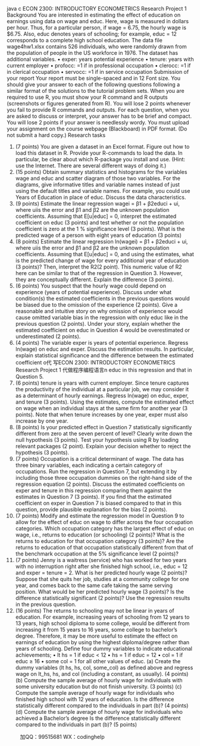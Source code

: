 java c
ECON 2300: INTRODUCTORY ECONOMETRICS
Research Project 1
Background
You are interested in estimating the effect of education on earnings using data on wage and educ. Here, wage is measured in dollars per hour. Thus, for a particular person, if wage = 6.75, the hourly wage is $6.75. Also, educ denotes years of schooling; for example, educ = 12 corresponds to a complete high school education. The data file wage4hw1.xlsx contains 526 individuals, who were randomly drawn from the population of people in the US workforce in 1976. The dataset has additional variables.
• exper: years potential experience
• tenure: years with current employer
• profocc: =1 if in professional occupation
• clerocc: =1 if in clerical occupation
• servocc: =1 if in service occupation
Submission of your report
Your report must be single-spaced and in 12 Font size. You should give your answer to each of the following questions following a similar format of the solutions to the tutorial problem sets. When you are required to use R, you must show your R command and R outputs (screenshots or figures generated from R). You will lose 2 points whenever you fail to provide R commands and outputs. For each question, when you are asked to discuss or interpret, your answer has to be brief and compact. You will lose 2 points if your answer is needlessly wordy. You must upload your assignment on the course webpage (Blackboard) in PDF format. (Do not submit a hard copy.)
Research tasks
1. (7 points) You are given a dataset in an Excel format. Figure out how to load this dataset in R. Provide your R-commands to load the data. In particular, be clear about which R-package you install and use. (Hint: use the Internet. There are several different ways of doing it.)
2. (15 points) Obtain summary statistics and histograms for the variables wage and educ and scatter diagram of those two variables. For the diagrams, give informative titles and variable names instead of just using the default titles and variable names. For example, you could use Years of Education in place of educ. Discuss the data characteristics.
3. (9 points) Estimate the linear regression
wagei = β1 + β2educi + ui,
where uiis the error and β1 and β2 are the unknown population coefficients. Assuming that E[u|educ] = 0, interpret the estimated coefficient on educ (3 points) and test whether or not the population coefficient is zero at the 1 % significance level (3 points). What is the predicted wage of a person with eight years of education (3 points)
4. (8 points) Estimate the linear regression
ln(wagei) = β1 + β2educi + ui,
where uiis the error and β1 and β2 are the unknown population coefficients. Assuming that E[u|educ] = 0, and using the estimates, what is the predicted change of wage for every additional year of education (3 points)? Then, interpret the R2(2 point). This numeric value of R2 here can be similar to that of the regression in Question 3. However, they are conceptually different. Explain the difference (3 points).
5. (6 points) You suspect that the hourly wage could depend on experience (years of potential experience). Discuss under what condition(s) the estimated coefficients in the previous questions would be biased due to the omission of the experience (2 points). Give a reasonable and intuitive story on why omission of experience would cause omitted variable bias in the regression with only educ like in the previous question (2 points). Under your story, explain whether the estimated coefficient on educ in Question 4 would be overestimated or underestimated (2 points).
6. (4 points) The variable exper is years of potential experience. Regress ln(wage) on educ and exper. Discuss the estimation results. In particular, explain statistical significance and the difference between the estimated coefficient o代 写ECON 2300: INTRODUCTORY ECONOMETRICS Research Project 1
代做程序编程语言n educ in this regression and that in Question 5.
7. (6 points) tenure is years with current employer. Since tenure captures the productivity of the individual at a particular job, we may consider it as a determinant of hourly earnings. Regress ln(wage) on educ, exper, and tenure (3 points).
Using the estimates, compute the estimated effect on wage when an individual stays at the same firm for another year (3 points). Note that when tenure increases by one year, exper must also increase by one year.
8. (8 points) Is your predicted effect in Question 7 statistically significantly different from zero at the seven percent of level? Clearly write down the null hypothesis (3 points). Test your hypothesis using R by loading relevant packages (2 point). Explain your decision whether to reject the hypothesis (3 points).
9. (7 points) Occupation is a critical determinant of wage. The data has three binary variables, each indicating a certain category of occupations. Run the regression in Question 7, but extending it by including those three occupation dummies on the right-hand side of the regression equation (2 points). Discuss the estimated coefficients on exper and tenure in this regression comparing them against the estimates in Question 7 (3 points). If you find that the estimated coefficient on exper in Question 7 is biased compared to that in this question, provide plausible explanation for the bias (2 points).
10. (7 points) Modify and estimate the regression model in Question 9 to allow for the effect of educ on wage to differ across the four occupation categories. Which occupation category has the largest effect of educ on wage, i.e., returns to education (or schooling) (2 points)? What is the returns to education for that occupation category (3 points)? Are the returns to education of that occupation statistically different from that of the benchmark occupation at the 5% significance level (2 points)?
11. (7 points) Jenny is a waitress (service) who has worked for two years with no interruption right after she finished high school, i.e., educ = 12 and exper = tenure = 2. What is her predicted hourly wage (2 points)? Suppose that she quits her job, studies at a community college for one year, and comes back to the same cafe taking the same serving position. What would be her predicted hourly wage (3 points)? Is the difference statistically significant (2 points)? Use the regression results in the previous question.
12. (16 points) The returns to schooling may not be linear in years of education. For example, increasing years of schooling from 12 years to 13 years, high school diploma to some college, would be different from increasing it from 15 years to 16 years, some college to bachelor’s degree. Therefore, it may be more useful to estimate the effect on earnings of education by using the highest diploma/degree rather than years of schooling. Define four dummy variables to indicate educational achievements;
• lt hs = 1 if educ < 12
• hs = 1 if educ = 12
• col = 1 if educ ≥ 16
• some col = 1 for all other values of educ.
(a) Create the dummy variables (lt hs, hs, col, some_col) as defined above and regress wage on lt_hs, hs, and col (including a constant, as usually). (4 points)
(b) Compute the sample average of hourly wage for individuals with some university education but do not finish university. (3 points)
(c) Compute the sample average of hourly wage for individuals who finished high school with 12 years of education. Is the difference statistically different compared to the individuals in part (b)? (4 points)
(d) Compute the sample average of hourly wage for individuals who achieved a Bachelor’s degree Is the difference statistically different compared to the individuals in part (b)? (5 points)





         
加QQ：99515681  WX：codinghelp
